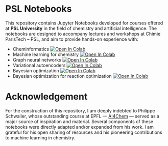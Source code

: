 # PSL Notebooks

This repository contains Jupyter Notebooks developed for courses offered at **PSL University** in the field of chemistry and artificial intelligence. The notebooks are 
designed to accompany lectures and workshops at Chimie ParisTech – PSL, and aim to provide hands-on experience with:

- Cheminformatics [![Open In Colab](https://colab.research.google.com/assets/colab-badge.svg)](
https://colab.research.google.com/github/chimie-paristech-CTM/PSL_notebooks/blob/main/cheminformatics/intro_to_cheminformatics.ipynb)
- Machine learning for chemistry [![Open In Colab](https://colab.research.google.com/assets/colab-badge.svg)](
https://colab.research.google.com/github/chimie-paristech-CTM/PSL_notebooks/blob/main/ML_fundamentals/ml_fundamentals.ipynb)
- Graph neural networks [![Open In Colab](https://colab.research.google.com/assets/colab-badge.svg)](
https://colab.research.google.com/github/chimie-paristech-CTM/PSL_notebooks/blob/main/GNN/intro_to_GNNs.ipynb)
- Variational autoencoders [![Open In Colab](https://colab.research.google.com/assets/colab-badge.svg)](
https://colab.research.google.com/github/chimie-paristech-CTM/PSL_notebooks/blob/main/generative_models/VAE.ipynb)
- Bayesian optimization [![Open In Colab](https://colab.research.google.com/assets/colab-badge.svg)](
https://colab.research.google.com/github/chimie-paristech-CTM/PSL_notebooks/blob/main/bayesian_optimization/Bayesian_optimization_tutorial.ipynb)
- Bayesian optimization for reaction optimization [![Open In Colab](https://colab.research.google.com/assets/colab-badge.svg)](
https://colab.research.google.com/github/chimie-paristech-CTM/PSL_notebooks/blob/main/bayesian_optimization/BayBE_intro.ipynb)

# Acknowledgement

For the construction of this repository, I am deeply indebted to Philippe Schwaller, whose outstanding course at EPFL — [AI4Chem](https://schwallergroup.github.io/ai4chem_course/) — served as a major source of inspiration and material. Several components of these notebooks were directly adapted and/or expanded from his work. I am grateful for his open sharing of resources and 
his pioneering contributions to machine learning in chemistry.
